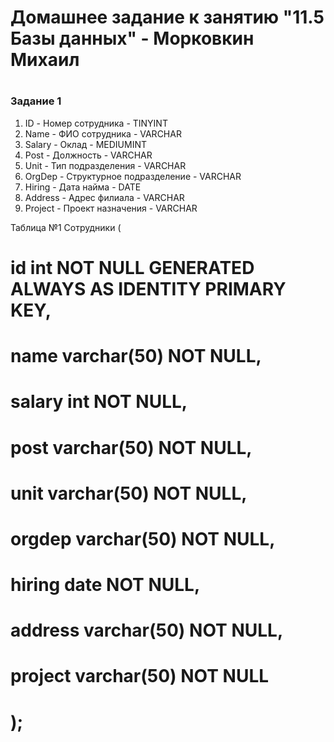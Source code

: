 # Домашнее задание к занятию "11.5 Базы данных" - Морковкин Михаил
#
### Задание 1
1. ID - Номер сотрудника - TINYINT
2. Name - ФИО сотрудника - VARCHAR
3. Salary - Оклад - MEDIUMINT
4. Post - Должность - VARCHAR
5. Unit - Тип подразделения - VARCHAR
6. OrgDep - Структурное подразделение - VARCHAR
7. Hiring - Дата найма - DATE
8. Address - Адрес филиала - VARCHAR
9. Project - Проект назначения - VARCHAR


Таблица №1 Сотрудники (
#    id int NOT NULL GENERATED ALWAYS AS IDENTITY PRIMARY KEY,
#   name varchar(50) NOT NULL,
#   salary int NOT NULL,
#   post varchar(50) NOT NULL,
#   unit varchar(50) NOT NULL,
#   orgdep varchar(50) NOT NULL,
#   hiring date NOT NULL,
#   address varchar(50) NOT NULL,
#   project varchar(50) NOT NULL
# );

